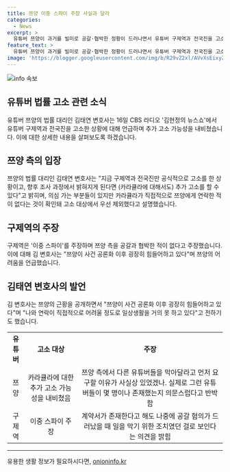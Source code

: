 ```yaml
---
title: 쯔양 이중 스파이 주장 사실과 달라
categories:
  - News
excerpt: >
  유튜버 쯔양이 과거를 빌미로 공갈·협박한 정황이 드러나면서 유튜버 구제역과 전국진을 고소하고, 추가 고소 가능성을 내비친 상황이다. 쯔양의 법률 대리인은 지금은 구제역과 전국진만 정식으로 고소했지만, 추가 고소 가능성이 있다고 밝혔으며, 현재까지는 카라큘라에 대한 직접적인 고소는 없는 것으로 확인됐다고 설명했다. 또한, 쯔양은 협박 의혹을 부인하며 이중 스파이 주장을 반박하고, 김 변호사는 쯔양이 사건으로 인해 힘들어하고 일상생활을 거의 못 하고 있다고 전했다.
feature_text: >
  유튜버 쯔양이 과거를 빌미로 공갈·협박한 정황이 드러나면서 유튜버 구제역과 전국진을 고소하고, 추가 고소 가능성을 내비친 상황이다. 쯔양의 법률 대리인은 지금은 구제역과 전국진만 정식으로 고소했지만, 추가 고소 가능성이 있다고 밝혔으며, 현재까지는 카라큘라에 대한 직접적인 고소는 없는 것으로 확인됐다고 설명했다. 또한, 쯔양은 협박 의혹을 부인하며 이중 스파이 주장을 반박하고, 김 변호사는 쯔양이 사건으로 인해 힘들어하고 일상생활을 거의 못 하고 있다고 전했다.
image: 'https://blogger.googleusercontent.com/img/b/R29vZ2xl/AVvXsEixyZcFfHzMRdzZMjFBmAUKJYCLCGyLL1o632UiGVXcaFdKo_bkvkuCioo0uUKlGfBVcT3P84aROyZIXSBEx3Aw5nCQ3pTgDom1WDC4m8eifvWiAmWEEVb4x6G_l8C0QH225ldMjyaFvpxGEBGNO37VmDTDMHGhJPq73UglMfDca1-0aw/s1600/blogspot.png'
---
```


<p><img src="https://blogger.googleusercontent.com/img/b/R29vZ2xl/AVvXsEixyZcFfHzMRdzZMjFBmAUKJYCLCGyLL1o632UiGVXcaFdKo_bkvkuCioo0uUKlGfBVcT3P84aROyZIXSBEx3Aw5nCQ3pTgDom1WDC4m8eifvWiAmWEEVb4x6G_l8C0QH225ldMjyaFvpxGEBGNO37VmDTDMHGhJPq73UglMfDca1-0aw/s1600/blogspot.png" alt="info 속보" /></p>

<h2 data-ke-size="size26">유튜버 법률 고소 관련 소식</h2>

<p data-ke-size="size16">유튜버 쯔양의 법률 대리인 김태연 변호사는 16일 CBS 라디오 '김현정의 뉴스쇼'에서 유튜버 구제역과 전국진을 고소한 상황에 대해 언급하며 추가 고소 가능성을 내비쳤습니다. 이에 대한 상세한 내용을 살펴보도록 하겠습니다.</p>

<h2 data-ke-size="size26">쯔양 측의 입장</h2>

<p data-ke-size="size16">쯔양의 법률 대리인 김태연 변호사는 "지금 구제역과 전국진만 공식적으로 고소를 한 상황이고, 향후 조사 과정에서 밝혀지게 된다면 (카라큘라에 대해서도) 추가 고소를 할 수 있다"고 밝히며, 의심 가는 부분들이 있지만 카라큘라가 직접적으로 쯔양에게 연락한 적이 없다는 것이 확인돼 고소 대상에서 우선 제외했다고 설명했습니다.</p>

<h2 data-ke-size="size26">구제역의 주장</h2>

<p data-ke-size="size16">구제역은 '이중 스파이'를 주장하며 쯔양 측을 공갈과 협박한 적이 없다고 주장했습니다. 이에 대해 김 변호사는 "쯔양이 사건 공론화 이후 굉장히 힘들어하고 있다"며 쯔양의 어려움을 언급했습니다.</p>

<h2 data-ke-size="size26">김태연 변호사의 발언</h2>

<p data-ke-size="size16">김 변호사는 쯔양의 근황을 공개하면서 "쯔양이 사건 공론화 이후 굉장히 힘들어하고 있다"며 "나와 연락이 직접적으로 어려울 정도로 일상생활을 거의 못 하고 있다"고 전하기도 했습니다.</p>

<table>
    <tr>
        <td style="text-align: center; height: 17px;"><b>유튜버</b></td>
        <td style="text-align: center; height: 17px;"><b>고소 대상</b></td>
        <td style="text-align: center; height: 17px;"><b>주장</b></td>
    </tr>
    <tr>
        <td style="text-align: center; height: 17px;">쯔양</td>
        <td style="text-align: center; height: 17px;">카라큘라에 대한 추가 고소 가능성을 내비쳤음</td>
        <td style="text-align: center; height: 17px;">쯔양 측에서 다른 유튜버들을 막아달라고 먼저 요구할 이유가 사실상 있었겠나. 실제로 그런 유튜버들이 몇 명이나 존재했는지 의문스럽다고 반박함</td>
  </tr>
  <tr>
        <td style="text-align: center; height: 17px;">구제역</td>
        <td style="text-align: center; height: 17px;">이중 스파이 주장</td>
        <td style="text-align: center; height: 17px;">계약서가 존재한다고 해도 나중에 공갈 혐의가 드러났을 때 일을 막기 위한 조치였던 걸로 보인다는 의견을 밝힘</td>
    </tr>
</table>

<p><hr></p>
유용한 생활 정보가 필요하시다면, <a href="https://onioninfo.kr" rel="dofollow">onioninfo.kr</a>


